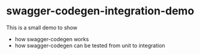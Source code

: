 # swagger-codegen-integration-demo

This is a small demo to show 
* how swagger-codegen works
* how swagger-codegen can be tested from unit to integration


